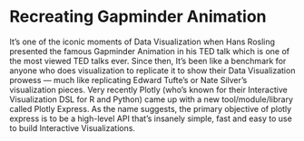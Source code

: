 # Recreating Gapminder Animation

It’s one of the iconic moments of Data Visualization when Hans Rosling presented the famous Gapminder Animation in his TED talk which is one of the most viewed TED talks ever. Since then, It’s been like a benchmark for anyone who does visualization to replicate it to show their Data Visualization prowess — much like replicating Edward Tufte’s or Nate Silver’s visualization pieces.
Very recently Plotly (who’s known for their Interactive Visualization DSL for R and Python) came up with a new tool/module/library called Plotly Express. As the name suggests, the primary objective of plotly express is to be a high-level API that’s insanely simple, fast and easy to use to build Interactive Visualizations.
